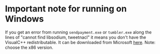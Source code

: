 # Important note for running on Windows 

If you get an error from running `sendpayment.exe` or `tumbler.exe` along the lines of "cannot find libsodium, tweetnacl" it means you don't have the VisualC++ redistributable. It can be downloaded from Microsoft [here](https://www.microsoft.com/en-US/download/details.aspx?id=40784). Note: choose the x86 version.


